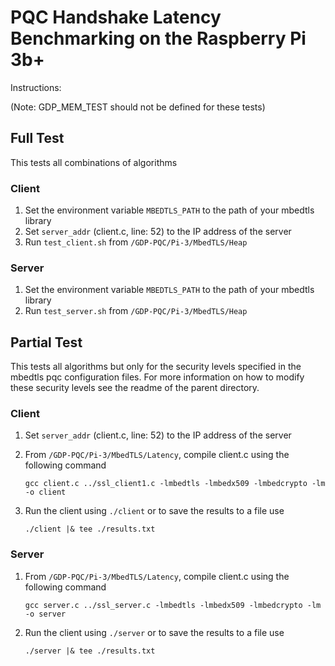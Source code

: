 # PQC Handshake Latency Benchmarking on the Raspberry Pi 3b+

Instructions:

(Note: GDP_MEM_TEST should not be defined for these tests)

## Full Test
This tests all combinations of algorithms

### Client

1. Set the environment variable `MBEDTLS_PATH` to the path of your mbedtls library
2. Set `server_addr` (client.c, line: 52) to the IP address of the server
3. Run `test_client.sh` from `/GDP-PQC/Pi-3/MbedTLS/Heap`

### Server
1. Set the environment variable `MBEDTLS_PATH` to the path of your mbedtls library
2. Run `test_server.sh` from `/GDP-PQC/Pi-3/MbedTLS/Heap`

## Partial Test
This tests all algorithms but only for the security levels specified in the mbedtls pqc configuration files. For more information on how to modify these security levels see the readme of the parent directory.

### Client

1. Set `server_addr` (client.c, line: 52) to the IP address of the server
2. From `/GDP-PQC/Pi-3/MbedTLS/Latency`, compile client.c using the following command

    `gcc client.c ../ssl_client1.c -lmbedtls -lmbedx509 -lmbedcrypto -lm -o client`

3. Run the client using `./client` or to save the results to a file use 
     
    `./client |& tee ./results.txt`

### Server

1. From `/GDP-PQC/Pi-3/MbedTLS/Latency`, compile client.c using the following command

    `gcc server.c ../ssl_server.c -lmbedtls -lmbedx509 -lmbedcrypto -lm -o server`

2. Run the client using `./server` or to save the results to a file use 
     
    `./server |& tee ./results.txt`